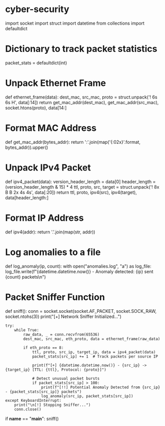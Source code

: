 # cyber-security
import socket
import struct
import datetime
from collections import defaultdict

# Dictionary to track packet statistics
packet_stats = defaultdict(int)

# Unpack Ethernet Frame
def ethernet_frame(data):
    dest_mac, src_mac, proto = struct.unpack('! 6s 6s H', data[:14])
    return get_mac_addr(dest_mac), get_mac_addr(src_mac), socket.htons(proto), data[14:]

# Format MAC Address
def get_mac_addr(bytes_addr):
    return ':'.join(map('{:02x}'.format, bytes_addr)).upper()

# Unpack IPv4 Packet
def ipv4_packet(data):
    version_header_length = data[0]
    header_length = (version_header_length & 15) * 4
    ttl, proto, src, target = struct.unpack('! 8x B B 2x 4s 4s', data[:20])
    return ttl, proto, ipv4(src), ipv4(target), data[header_length:]

# Format IP Address
def ipv4(addr):
    return '.'.join(map(str, addr))

# Log anomalies to a file
def log_anomaly(ip, count):
    with open("anomalies.log", "a") as log_file:
        log_file.write(f"{datetime.datetime.now()} - Anomaly detected: {ip} sent {count} packets\n")

# Packet Sniffer Function
def sniff():
    conn = socket.socket(socket.AF_PACKET, socket.SOCK_RAW, socket.ntohs(3))
    print("[+] Network Sniffer Initialized...")
    
    try:
        while True:
            raw_data, _ = conn.recvfrom(65536)
            dest_mac, src_mac, eth_proto, data = ethernet_frame(raw_data)
            
            if eth_proto == 8:
                ttl, proto, src_ip, target_ip, data = ipv4_packet(data)
                packet_stats[src_ip] += 1  # Track packets per source IP
                
                print(f"[+] {datetime.datetime.now()} - {src_ip} -> {target_ip} [TTL: {ttl}, Protocol: {proto}]")
                
                # Detect unusual packet bursts
                if packet_stats[src_ip] > 100:
                    print(f"[!!] Potential Anomaly Detected from {src_ip} - {packet_stats[src_ip]} packets")
                    log_anomaly(src_ip, packet_stats[src_ip])
    except KeyboardInterrupt:
        print("\n[!] Stopping Sniffer...")
        conn.close()

if __name__ == "__main__":
    sniff()

